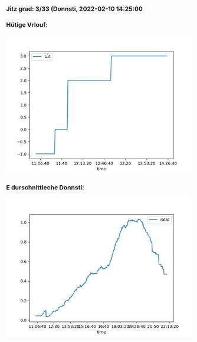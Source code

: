 ### Jitz grad: 3/33 (Donnsti, 2022-02-10 14:25:00

### Hütige Vrlouf:
![Graph](Today.png)

### E durschnittleche Donnsti:
![Graph](Donnsti.png)